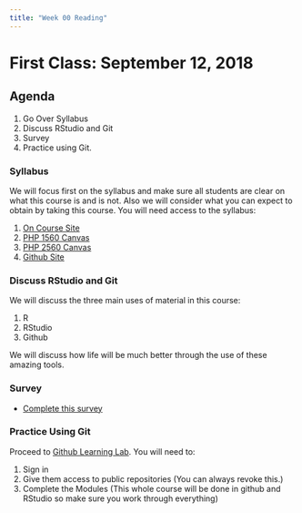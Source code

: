 ```yaml
---
title: "Week 00 Reading"
---
```



# First Class:  September 12, 2018


## Agenda

1. Go Over Syllabus
2. Discuss RStudio and Git
3. Survey
4. Practice using Git. 


### Syllabus

We will focus first on the syllabus and make sure all students are clear on what this course is and is not. Also we will consider what you can expect to obtain by taking this course. You will need access to the syllabus:

1. [On Course Site](http://php2560.com/syllabus/)
2. [PHP 1560 Canvas](https://canvas.brown.edu/files/61596918/download?download_frd=1)
3. [PHP 2560 Canvas](https://canvas.brown.edu/files/61596962/download?download_frd=1)
4. [Github Site](https://github.com/PHP-2560/website/raw/master/content/syllabus/syllabus.pdf)




### Discuss RStudio and Git

We will discuss the three main uses of material in this course:

1. R
2. RStudio
3. Github

We will discuss how life will be much better through the use of these amazing tools.


### Survey

- [Complete this survey](https://goo.gl/forms/QsljFbs2VRB1w8hW2)

### Practice Using Git

Proceed to [Github Learning Lab](https://lab.github.com). You will need to:

1. Sign in
2. Give them access to public repositories (You can always revoke this.)
3. Complete the Modules (This whole course will be done in github and RStudio so make sure you work through everything)


